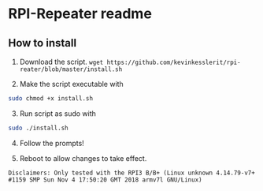 # RPI-Repeater readme
## How to install

1. Download the script.
`wget https://github.com/kevinkesslerit/rpi-reater/blob/master/install.sh`

2. Make the script executable with
```bash 
sudo chmod +x install.sh
```

3. Run script as sudo with
```bash
sudo ./install.sh
```

4. Follow the prompts!

5. Reboot to allow changes to take effect.


`Disclaimers: Only tested with the RPI3 B/B+ (Linux unknown 4.14.79-v7+ #1159 SMP Sun Nov 4 17:50:20 GMT 2018 armv7l GNU/Linux)`

